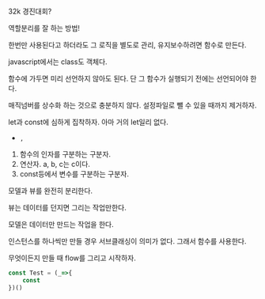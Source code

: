 #

32k 경진대회?

역할분리를 잘 하는 방법!

한번만 사용된다고 하더라도 그 로직을 별도로 관리, 유지보수하려면 함수로 만든다.

javascript에서는 class도 객체다.

함수에 가두면 미리 선언하지 않아도 된다. 단 그 함수가 실행되기 전에는 선언되어야 한다.

매직넘버를 상수화 하는 것으로 충분하지 않다. 설정파일로 뺄 수 있을 때까지 제거하자.

let과 const에 심하게 집착하자. 아마 거의 let일리 없다.

* `,`
1. 함수의 인자를 구분하는 구분자.
2. 연산자. a, b, c는 c이다.
3. const등에서 변수를 구분하는 구분자.

모델과 뷰를 완전히 분리한다.

뷰는 데이터를 던지면 그리는 작업만한다.

모델은 데이터만 만드는 작업을 한다.

인스턴스를 하나씩만 만들 경우 서브클래싱이 의미가 없다.
그래서 함수를 사용한다.

무엇이든지 만들 때 flow를 그리고 시작하자.

```js
const Test = (_=>{
    const
})()
```
